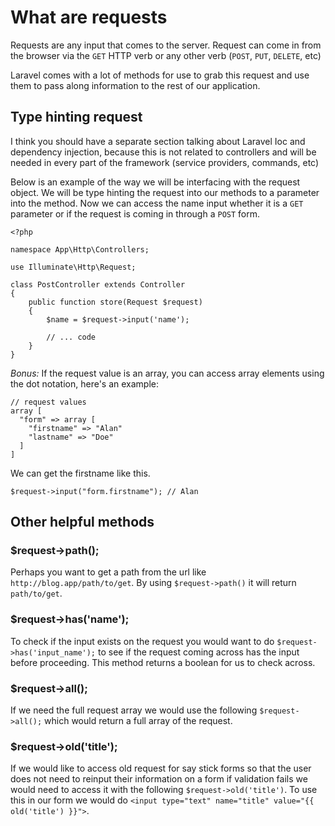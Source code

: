 # What are requests

Requests are any input that comes to the server. Request can come in from the browser via the `GET` HTTP verb or any other verb (`POST`, `PUT`, `DELETE`, etc)

Laravel comes with a lot of methods for use to grab this request and use them to pass along information to the rest of our application.

## Type hinting request


I think you should have a separate section talking about Laravel Ioc and dependency injection, because this is not related to controllers and will be needed in every part of the framework (service providers, commands, etc)

Below is an example of the way we will be interfacing with the request object. We will be type hinting the request into our methods to a parameter into the method. Now we can access the name input whether it is a `GET` parameter or if the request is coming in through a `POST` form.

```
<?php

namespace App\Http\Controllers;

use Illuminate\Http\Request;

class PostController extends Controller
{
    public function store(Request $request)
    {
        $name = $request->input('name');

        // ... code
    }
}
```

*Bonus:*
If the request value is an array, you can access array elements using the dot notation, here's an example:

```
// request values
array [
  "form" => array [
    "firstname" => "Alan"
    "lastname" => "Doe"
  ]
]
```

We can get the firstname like this.

```
$request->input("form.firstname"); // Alan
```

## Other helpful methods

### $request->path();

Perhaps you want to get a path from the url like `http://blog.app/path/to/get`. By using `$request->path()` it will return `path/to/get`.

### $request->has('name');

To check if the input exists on the request you would want to do `$request->has('input_name');` to see if the request coming across has the input before proceeding. This method returns a boolean for us to check across.

### $request->all();

If we need the full request array we would use the following `$request->all();` which would return a full array of the request.

### $request->old('title');

If we would like to access old request for say stick forms so that the user does not need to reinput their information on a form if validation fails we would need to access it with the following `$request->old('title')`. To use this in our form we would do `<input type="text" name="title" value="{{ old('title') }}">`.
